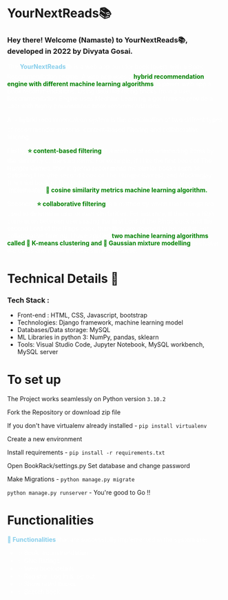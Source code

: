 # YourNextReads&#128218;

### Hey there! Welcome (Namaste) to YourNextReads&#128218;, developed in 2022 by Divyata Gosai.

<p style="color:white">The <b style="color:skyblue">YourNextReads</b>&#128218;  is a web app built for book lovers with a Book Recommendation engine. A web app  uses a <b style="color: green">hybrid recommendation engine with different machine learning algorithms </b> to power web app's book recommendations. Using data like rating books from a user, Recommendation Engine uses Machine Learning algorithms to provide a user with highly personalized book recommendations.</p>

<p style="color:white">A &#11088; hybrid recommendation system is the combination of two diffrent types of recommender systems: content-based filtering and collaborative filtering.</p>
                                    
<p style="color:white">Firstly, <b style="color: green">&#11088; content-based filtering </b> is a method of recommending items by the similarity of the said items. For example, if I like the first book of The Hunger Games, then it gonna recommend me similar books such as Catching Fire (the second book of The Hunger Games), and Mockingjay (the third book of The Hunger Games). For content-based filtering, I implemented <b style="color: green">&#127775; cosine similarity metrics machine learning algorithm.</b></p>
                                    
<p style="color:white">Secondly, <b style="color: green">&#11088; collaborative filtering</b> is a method by which user ratings are used to determine user or item similarities. For instance, If there is a high correlation between users rating the first Lord of the Rings book and the second Lord of the Rings book, then they are deemed to be similar. For collaborative filtering, I have applied <b style="color: green">two machine learning algorithms called &#127775; K-means clustering and &#127775; Gaussian mixture modelling</b> to cluster the users and reach the best silhouette score.</p>
                                 
                                  
# Technical Details 🔧
### Tech Stack : 
 - Front-end : HTML, CSS, Javascript, bootstrap
 - Technologies: Django framework, machine learning model
 - Databases/Data storage: MySQL
 - ML Libraries in python 3: NumPy, pandas, sklearn
 - Tools: Visual Studio Code, Jupyter Notebook, MySQL workbench, MySQL server

# To set up

The Project works seamlessly on Python version `3.10.2`

Fork the Repository or download zip file

If you don't have virtualenv already installed - `pip install virtualenv`

Create a new environment 

Install requirements - `pip install -r requirements.txt`

Open BookRack/settings.py
Set database and change password

Make Migrations - `python manage.py migrate`

`python manage.py runserver` - You're good to Go !!


# Functionalities

<p style = "color:white"><b style="color:skyblue">&#127752; Functionalities</b> that are successfully implemented in the system are:</p>

  <ul style = "color:white" >                
                                    <li>&#10024; Book recommendation</li>
                                    <li>&#10024; Give Ratings</li>
                                    <li>&#10024; View book details</li>
                                    <li>&#10024; Register, Log in & log out</li>
                                    <li>&#10024; Show rated books</li>
                                    <li>&#10024; Search book </li>
                                    </ul> 
